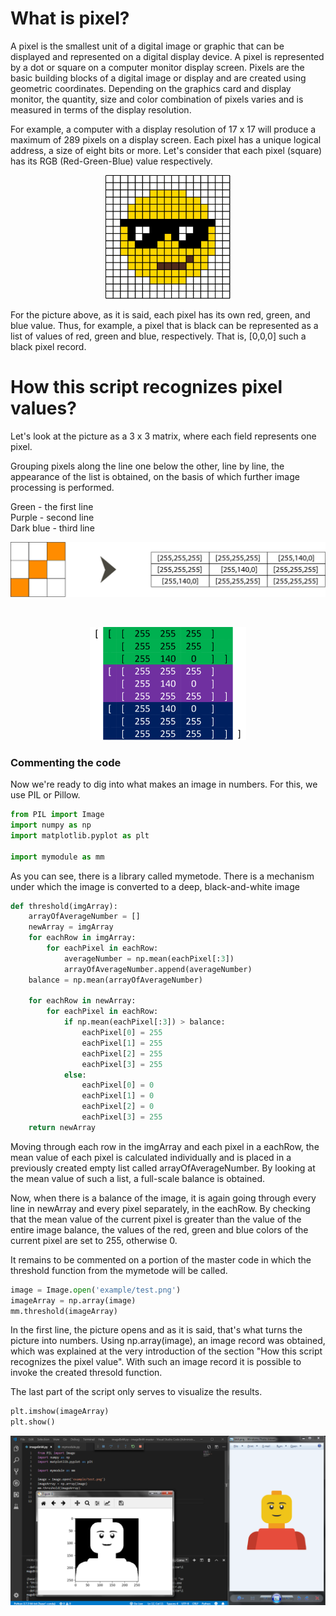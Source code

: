 
# What is pixel?

A pixel is the smallest unit of a digital image or graphic that can be displayed and represented on a digital display device. A pixel is represented by a dot or square on a computer monitor display screen. Pixels are the basic building blocks of a digital image or display and are created using geometric coordinates. Depending on the graphics card and display monitor, the quantity, size and color combination of pixels varies and is measured in terms of the display resolution.

For example, a computer with a display resolution of 17 x 17 will produce a maximum of 289 pixels on a display screen. Each pixel has a unique logical address, a size of eight bits or more. Let's consider that each pixel (square) has its RGB (Red-Green-Blue) value respectively.

<center><img src="./ignore/emojiInPixel.svg" width="200"/></center>

For the picture above, as it is said, each pixel has its own red, green, and blue value. Thus, for example, a pixel that is black can be represented as a list of values of red, green and blue, respectively. That is, [0,0,0] such a black pixel record.

# How this script recognizes pixel values?

Let's look at the picture as a 3 x 3 matrix, where each field represents one pixel.

Grouping pixels along the line one below the other, line by line, the appearance of the list is obtained, on the basis of which further image processing is performed.

Green - the first line <br>
Purple - second line <br>
Dark blue - third line

<center><img src="./ignore/3x3.png" width="550"/></center>

<br><center><img src="./ignore/imageBnWValueTabel.png" width="250"/></center>

### Commenting the code

Now we're ready to dig into what makes an image in numbers. For this, we use PIL or Pillow.


```python
from PIL import Image
import numpy as np
import matplotlib.pyplot as plt

import mymodule as mm
```

As you can see, there is a library called mymetode. There is a mechanism under which the image is converted to a deep, black-and-white image


```python
def threshold(imgArray):
    arrayOfAverageNumber = []
    newArray = imgArray
    for eachRow in imgArray:
        for eachPixel in eachRow:
            averageNumber = np.mean(eachPixel[:3])
            arrayOfAverageNumber.append(averageNumber)
    balance = np.mean(arrayOfAverageNumber)

    for eachRow in newArray:
        for eachPixel in eachRow:
            if np.mean(eachPixel[:3]) > balance:
                eachPixel[0] = 255
                eachPixel[1] = 255
                eachPixel[2] = 255
                eachPixel[3] = 255
            else:
                eachPixel[0] = 0
                eachPixel[1] = 0
                eachPixel[2] = 0
                eachPixel[3] = 255
    return newArray
```

Moving through each row in the imgArray and each pixel in a eachRow, the mean value of each pixel is calculated individually and is placed in a previously created empty list called arrayOfAverageNumber. By looking at the mean value of such a list, a full-scale balance is obtained.

Now, when there is a balance of the image, it is again going through every line in newArray and every pixel separately, in the eachRow.
By checking that the mean value of the current pixel is greater than the value of the entire image balance, the values of the red, green and blue colors of the current pixel are set to 255, otherwise 0.

It remains to be commented on a portion of the master code in which the threshold function from the mymetode will be called.


```python
image = Image.open('example/test.png')
imageArray = np.array(image)
mm.threshold(imageArray)
```

In the first line, the picture opens and as it is said, that's what turns the picture into numbers.
Using np.array(image), an image record was obtained, which was explained at the very introduction of the section "How this script recognizes the pixel value".
With such an image record it is possible to invoke the created thresold function.

The last part of the script only serves to visualize the results.


```python
plt.imshow(imageArray)
plt.show()
```

<center><img src="./ignore/1.png" width="700"/></center>
